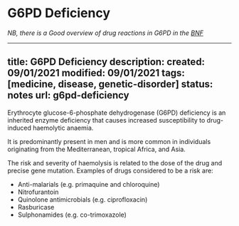# G6PD Deficiency
*NB, there is a Good overview of drug reactions  in G6PD in the [BNF](https://bnf.nice.org.uk/treatment-summary/anaemias.html)*

---
title: G6PD Deficiency
description: 
created: 09/01/2021
modified: 09/01/2021
tags: [medicine, disease, genetic-disorder]
status: notes
url: g6pd-deficiency
---

Erythrocyte glucose-6-phosphate dehydrogenase (G6PD) deficiency is an inherited enzyme deficiency that causes increased susceptibility to drug-induced haemolytic anaemia.
 
It is predominantly present in men and is more common in individuals originating from the Mediterranean, tropical Africa, and Asia.

The risk and severity of haemolysis is related to the dose of the drug and precise gene mutation. Examples of drugs considered to be a risk are:
 
* Anti-malarials (e.g. primaquine and chloroquine)
* Nitrofurantoin
* Quinolone antimicrobials (e.g. ciprofloxacin)
* Rasburicase
* Sulphonamides (e.g. co-trimoxazole)

<!-- {BearID:318D089B-637B-42C5-ADEC-5CB8B46BFFD4-414-00004A14C061D336} -->
